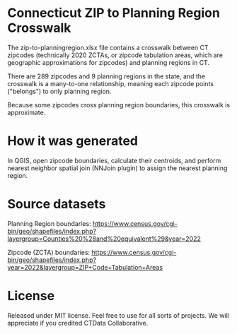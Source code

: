 # Connecticut ZIP to Planning Region Crosswalk

The zip-to-planningregion.xlsx file contains a crosswalk between CT zipcodes (technically 2020 ZCTAs, or zipcode tabulation areas, which are geographic approximations for zipcodes) and planning regions in CT.

There are 289 zipcodes and 9 planning regions in the state, and the crosswalk is a many-to-one relationship, meaning each zipcode points ("belongs") to only planning region.

Because some zipcodes cross planning region boundaries, this crosswalk is approximate.

# How it was generated
In QGIS, open zipcode boundaries, calculate their centroids, and perform nearest neighbor spatial join (NNJoin plugin) to assign the nearest planning region.

# Source datasets
Planning Region boundaries: https://www.census.gov/cgi-bin/geo/shapefiles/index.php?layergroup=Counties%20%28and%20equivalent%29&year=2022

Zipcode (ZCTA) boundaries: https://www.census.gov/cgi-bin/geo/shapefiles/index.php?year=2022&layergroup=ZIP+Code+Tabulation+Areas

# License
Released under MIT license. Feel free to use for all sorts of projects. We will appreciate if you credited CTData Collaborative.
